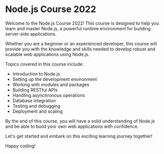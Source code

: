 # Node.js Course 2022

Welcome to the Node.js Course 2022! This course is designed to help you learn and master Node.js, a powerful runtime environment for building server-side applications.

Whether you are a beginner or an experienced developer, this course will provide you with the knowledge and skills needed to develop robust and scalable web applications using Node.js.

Topics covered in this course include:

- Introduction to Node.js
- Setting up the development environment
- Working with modules and packages
- Building RESTful APIs
- Handling asynchronous operations
- Database integration
- Testing and debugging
- Deployment and scaling

By the end of this course, you will have a solid understanding of Node.js and be able to build your own web applications with confidence.

Let's get started and embark on this exciting learning journey together!

Happy coding!
